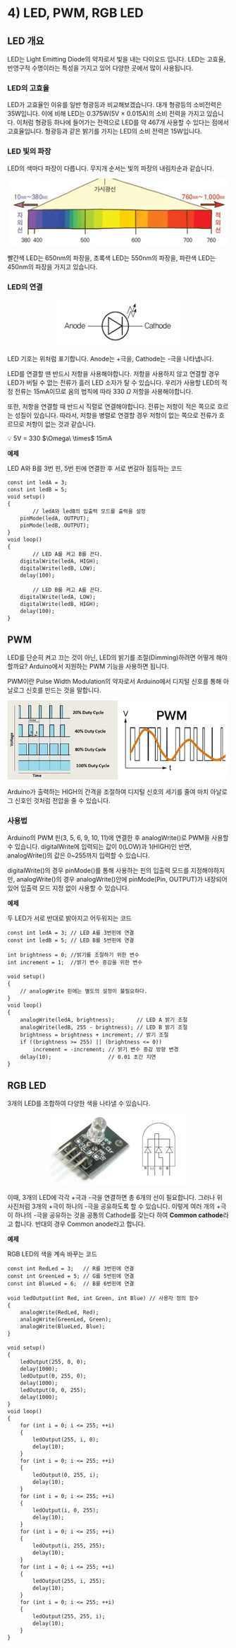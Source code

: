 # 4) LED, PWM, RGB LED

## LED 개요

LED는 Light Emitting Diode의 약자로서 빛을 내는 다이오드 입니다. LED는 고효율, 반영구적 수명이라는 특성을 가지고 있어 다양한 곳에서 많이 사용됩니다.

### LED의 고효율

LED가 고효율인 이유를 일반 형광등과 비교해보겠습니다. 대개 형광등의 소비전력은 35W입니다. 이에 비해 LED는 0.375W(5V $\times$ 0.015A)의 소비 전력을 가지고 있습니다. 이처럼 형광등 하나에 들어가는 전력으로 LED를 약 467개 사용할 수 있다는 점에서 고효율입니다. 형광등과 같은 밝기를 가지는 LED의 소비 전력은 15W입니다.

### LED 빛의 파장

LED의 색마다 파장이 다릅니다. 무지개 순서는 빛의 파장의 내림차순과 같습니다.

<p align="center"><img src="../../images/마이크로프로세서/4) LED, PWM, RGB LED-Untitled.png"></p>

빨간색 LED는 650nm의 파장을, 초록색 LED는 550nm의 파장을, 파란색 LED는 450nm의 파장을 가지고 있습니다.

### LED의 연결

<p align="center"><img src="../../images/마이크로프로세서/4) LED, PWM, RGB LED-Untitled 1.png"></p>

LED 기호는 위처럼 표기합니다. Anode는 +극을, Cathode는 -극을 나타냅니다.

LED를 연결할 땐 반드시 저항을 사용해야합니다. 저항을 사용하지 않고 연결할 경우 LED가 버틸 수 없는 전류가 흘러 LED 소자가 탈 수 있습니다. 우리가 사용할 LED의 적정 전류는 15mA이므로 옴의 법칙에 따라 330 $\Omega$ 저항을 사용해야합니다.

또한, 저항을 연결할 때 반드시 직렬로 연결해야합니다. 전류는 저항이 적은 쪽으로 흐르는 성질이 있습니다. 따라서, 저항을 병렬로 연결할 경우 저항이 없는 쪽으로 전류가 흐르므로 저항이 없는 것과 같습니다.

<aside>
💡 5V = 330 $\Omega\ \times$ 15mA

</aside>

**예제**

LED A와 B를 3번 핀, 5번 핀에 연결한 후 서로 번갈아 점등하는 코드

```arduino
const int ledA = 3;
const int ledB = 5;
void setup()
{
		// ledA와 ledB의 입출력 모드를 출력을 설정
    pinMode(ledA, OUTPUT);
    pinMode(ledB, OUTPUT);
}
void loop()
{
		// LED A를 켜고 B를 끈다.
    digitalWrite(ledA, HIGH);
    digitalWrite(ledB, LOW);
    delay(100);
		
		// LED B를 켜고 A를 끈다.
    digitalWrite(ledA, LOW);
    digitalWrite(ledB, HIGH);
    delay(100);
}
```

## PWM

LED를 단순히 켜고 끄는 것이 아닌, LED의 밝기를 조절(Dimming)하려면 어떻게 해야할까요? Arduino에서 지원하는 PWM 기능을 사용하면 됩니다.

PWM이란 Pulse Width Modulation의 약자로서 Arduino에서 디지털 신호를 통해 아날로그 신호를 만드는 것을 말합니다.

<p align="center"><img src="../../images/마이크로프로세서/4) LED, PWM, RGB LED-Untitled 2.png"></p>

Arduino가 출력하는 HIGH의 간격을 조절하여 디지털 신호의 세기를 줄여 마치 아날로그 신호인 것처럼 전압을 줄 수 있습니다.

### 사용법

Arduino의 PWM 핀(3, 5, 6, 9, 10, 11)에 연결한 후 analogWrite()로 PWM을 사용할 수 있습니다. digitalWrite에 입력되는 값이 0(LOW)과 1(HIGH)인 반면, analogWrite()의 값은 0~255까지 입력할 수 있습니다.

digitalWrite()의 경우 pinMode()를 통해 사용하는 핀의 입출력 모드를 지정해야하지만, analogWrite()의 경우 analogWrite()안에 pinMode(Pin, OUTPUT)가 내장되어 있어 입출력 모드 지정 없이 사용할 수 있습니다.

**예제**

두 LED가 서로 반대로 밝아지고 어두워지는 코드

```arduino
const int ledA = 3; // LED A를 3번핀에 연결
const int ledB = 5; // LED B를 5번핀에 연결

int brightness = 0; //밝기를 조절하기 위한 변수
int increment = 1;  //밝기 변수 증감을 위한 변수

void setup()
{
    // analogWrite 핀에는 별도의 설정이 불필요하다.
}
void loop()
{
    analogWrite(ledA, brightness);       // LED A 밝기 조절
    analogWrite(ledB, 255 - brightness); // LED B 밝기 조절
    brightness = brightness + increment; // 밝기 조절
    if ((brightness >= 255) || (brightness <= 0))
        increment = -increment; // 밝기 변수 증감 방향 변경
    delay(10);                  // 0.01 초간 지연
}
```

## RGB LED

3개의 LED를 조합하여 다양한 색을 나타낼 수 있습니다.

<p align="center"><img src="../../images/마이크로프로세서/4) LED, PWM, RGB LED-Untitled 3.png"></p>

이때, 3개의 LED에 각각 +극과 -극을 연결하면 총 6개의 선이 필요합니다. 그러나 위 사진처럼 3개의 +극이 하나의 -극을 공유하도록 할 수 있습니다. 이렇게 여러 개의 +극이 하나의 -극을 공유하는 것을 공통의 Cathode를 갖는다 하여 **Common cathode**라고 합니다. 반대의 경우 Common anode라고 합니다.

**예제**

RGB LED의 색을 계속 바꾸는 코드

```arduino
const int RedLed = 3;   // R를 3번핀에 연결
const int GreenLed = 5; // G를 5번핀에 연결
const int BlueLed = 6;  // B를 6번핀에 연결

void ledOutput(int Red, int Green, int Blue) // 사용자 정의 함수
{
    analogWrite(RedLed, Red);
    analogWrite(GreenLed, Green);
    analogWrite(BlueLed, Blue);
}

void setup()
{
    ledOutput(255, 0, 0);
    delay(1000);
    ledOutput(0, 255, 0);
    delay(1000);
    ledOutput(0, 0, 255);
    delay(1000);
}
void loop()
{
    for (int i = 0; i <= 255; ++i)
    {
        ledOutput(255, i, 0);
        delay(10);
    }
    for (int i = 0; i <= 255; ++i)
    {
        ledOutput(0, 255, i);
        delay(10);
    }
    for (int i = 0; i <= 255; ++i)
    {
        ledOutput(i, 0, 255);
        delay(10);
    }
    for (int i = 0; i <= 255; ++i)
    {
        ledOutput(i, 255, 255);
        delay(10);
    }
    for (int i = 0; i <= 255; ++i)
    {
        ledOutput(255, i, 255);
        delay(10);
    }
    for (int i = 0; i <= 255; ++i)
    {
        ledOutput(255, 255, i);
        delay(10);
    }
}
```